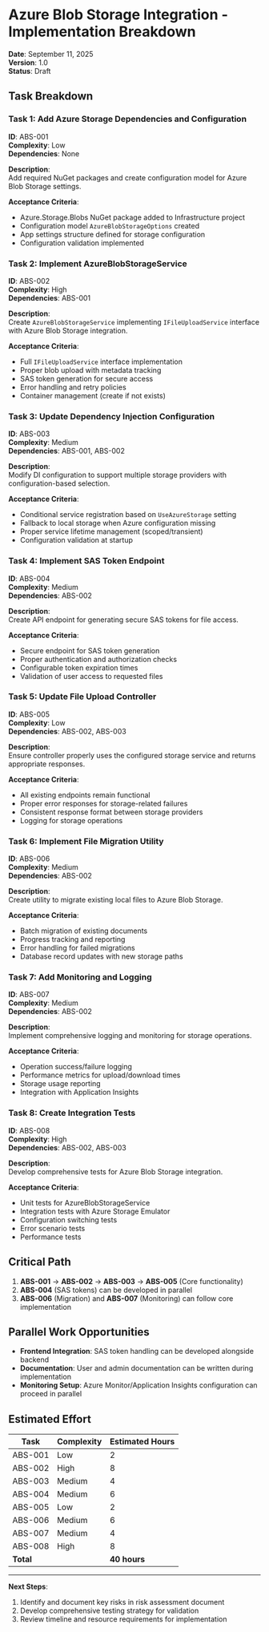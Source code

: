 # Azure Blob Storage Integration - Implementation Breakdown

**Date**: September 11, 2025  
**Version**: 1.0  
**Status**: Draft

## Task Breakdown

### Task 1: Add Azure Storage Dependencies and Configuration
**ID**: ABS-001  
**Complexity**: Low  
**Dependencies**: None  

**Description**:  
Add required NuGet packages and create configuration model for Azure Blob Storage settings.

**Acceptance Criteria**:
- Azure.Storage.Blobs NuGet package added to Infrastructure project
- Configuration model `AzureBlobStorageOptions` created
- App settings structure defined for storage configuration
- Configuration validation implemented

### Task 2: Implement AzureBlobStorageService
**ID**: ABS-002  
**Complexity**: High  
**Dependencies**: ABS-001  

**Description**:  
Create `AzureBlobStorageService` implementing `IFileUploadService` interface with Azure Blob Storage integration.

**Acceptance Criteria**:
- Full `IFileUploadService` interface implementation
- Proper blob upload with metadata tracking
- SAS token generation for secure access
- Error handling and retry policies
- Container management (create if not exists)

### Task 3: Update Dependency Injection Configuration
**ID**: ABS-003  
**Complexity**: Medium  
**Dependencies**: ABS-001, ABS-002  

**Description**:  
Modify DI configuration to support multiple storage providers with configuration-based selection.

**Acceptance Criteria**:
- Conditional service registration based on `UseAzureStorage` setting
- Fallback to local storage when Azure configuration missing
- Proper service lifetime management (scoped/transient)
- Configuration validation at startup

### Task 4: Implement SAS Token Endpoint
**ID**: ABS-004  
**Complexity**: Medium  
**Dependencies**: ABS-002  

**Description**:  
Create API endpoint for generating secure SAS tokens for file access.

**Acceptance Criteria**:
- Secure endpoint for SAS token generation
- Proper authentication and authorization checks
- Configurable token expiration times
- Validation of user access to requested files

### Task 5: Update File Upload Controller
**ID**: ABS-005  
**Complexity**: Low  
**Dependencies**: ABS-002, ABS-003  

**Description**:  
Ensure controller properly uses the configured storage service and returns appropriate responses.

**Acceptance Criteria**:
- All existing endpoints remain functional
- Proper error responses for storage-related failures
- Consistent response format between storage providers
- Logging for storage operations

### Task 6: Implement File Migration Utility
**ID**: ABS-006  
**Complexity**: Medium  
**Dependencies**: ABS-002  

**Description**:  
Create utility to migrate existing local files to Azure Blob Storage.

**Acceptance Criteria**:
- Batch migration of existing documents
- Progress tracking and reporting
- Error handling for failed migrations
- Database record updates with new storage paths

### Task 7: Add Monitoring and Logging
**ID**: ABS-007  
**Complexity**: Medium  
**Dependencies**: ABS-002  

**Description**:  
Implement comprehensive logging and monitoring for storage operations.

**Acceptance Criteria**:
- Operation success/failure logging
- Performance metrics for upload/download times
- Storage usage reporting
- Integration with Application Insights

### Task 8: Create Integration Tests
**ID**: ABS-008  
**Complexity**: High  
**Dependencies**: ABS-002, ABS-003  

**Description**:  
Develop comprehensive tests for Azure Blob Storage integration.

**Acceptance Criteria**:
- Unit tests for AzureBlobStorageService
- Integration tests with Azure Storage Emulator
- Configuration switching tests
- Error scenario tests
- Performance tests

## Critical Path

1. **ABS-001** → **ABS-002** → **ABS-003** → **ABS-005** (Core functionality)
2. **ABS-004** (SAS tokens) can be developed in parallel
3. **ABS-006** (Migration) and **ABS-007** (Monitoring) can follow core implementation

## Parallel Work Opportunities

- **Frontend Integration**: SAS token handling can be developed alongside backend
- **Documentation**: User and admin documentation can be written during implementation
- **Monitoring Setup**: Azure Monitor/Application Insights configuration can proceed in parallel

## Estimated Effort

| Task | Complexity | Estimated Hours |
|------|------------|-----------------|
| ABS-001 | Low | 2 |
| ABS-002 | High | 8 |
| ABS-003 | Medium | 4 |
| ABS-004 | Medium | 6 |
| ABS-005 | Low | 2 |
| ABS-006 | Medium | 6 |
| ABS-007 | Medium | 4 |
| ABS-008 | High | 8 |
| **Total** | | **40 hours** |

---

**Next Steps**:
1. Identify and document key risks in risk assessment document
2. Develop comprehensive testing strategy for validation
3. Review timeline and resource requirements for implementation
